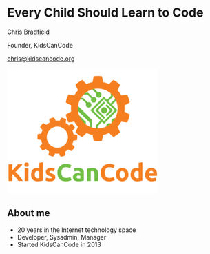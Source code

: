 # Every Child Should Learn to Code

Chris Bradfield

Founder, KidsCanCode

chris@kidscancode.org

<img src="img/kcc_logo.png" width="350" border="0">


## About me

* 20 years in the Internet technology space
* Developer, Sysadmin, Manager
* Started KidsCanCode in 2013
